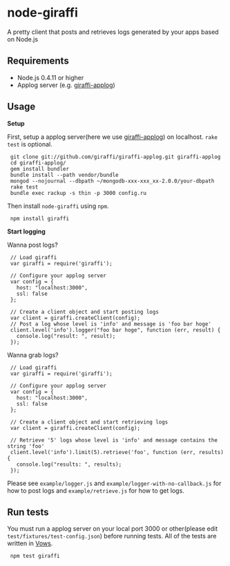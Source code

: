 node-giraffi
============

A pretty client that posts and retrieves logs generated by your apps based on Node.js

Requirements
---------------

* Node.js 0.4.11 or higher
* Applog server (e.g. [giraffi-applog](https://github.com/giraffi/giraffi-applog))

Usage
---------------

__Setup__

First, setup a applog server(here we use [giraffi-applog](https://github.com/giraffi/giraffi-applog)) on localhost. `rake test` is optional.

     git clone git://github.com/giraffi/giraffi-applog.git giraffi-applog
     cd giraffi-applog/
     gem install bundler
     bundle install --path vendor/bundle
     mongod --nojournal --dbpath ~/mongodb-xxx-xxx_xx-2.0.0/your-dbpath
     rake test
     bundle exec rackup -s thin -p 3000 config.ru
 
Then install `node-giraffi` using `npm`.
  
     npm install giraffi 
     
__Start logging__

Wanna post logs?
     
     // Load giraffi
     var giraffi = require('giraffi');

     // Configure your applog server
     var config = {
       host: "localhost:3000",
       ssl: false
     };

     // Create a client object and start posting logs 
     var client = giraffi.createClient(config);
     // Post a log whose level is 'info' and message is 'foo bar hoge'
     client.level('info').logger("foo bar hoge", function (err, result) {
       console.log("result: ", result);
     });
 
Wanna grab logs?

     // Load giraffi
     var giraffi = require('giraffi');

     // Configure your applog server
     var config = {
       host: "localhost:3000",
       ssl: false
     };

     // Create a client object and start retrieving logs
     var client = giraffi.createClient(config);

     // Retrieve '5' logs whose level is 'info' and message contains the string 'foo'
     client.level('info').limit(5).retrieve('foo', function (err, results) {
       console.log("results: ", results);
     });


Please see `example/logger.js` and `example/logger-with-no-callback.js` for how to post logs and `example/retrieve.js` for how to get logs.

Run tests
---------------

You must run a applog server on your local port 3000 or other(please edit `test/fixtures/test-config.json`) before running tests. All of the tests are written in [Vows](http://vowsjs.org/).
   
     npm test giraffi


